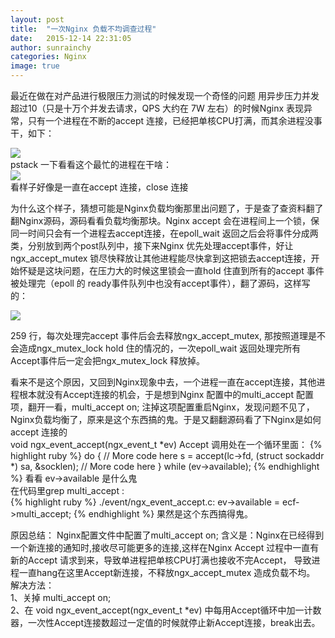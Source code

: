 ```yaml
---
layout: post
title:  "一次Nginx 负载不均调查过程"
date:   2015-12-14 22:31:05
author: sunrainchy
categories: Nginx
image: true
---
```



最近在做在对产品进行极限压力测试的时候发现一个奇怪的问题
用异步压力并发超过10（只是十万个并发去请求，QPS 大约在 7W 左右）的时候Nginx 表现异常，只有一个进程在不断的accept 连接，已经把单核CPU打满，而其余进程没事干，如下：
<div class="post-img">
<img class="img-responsive img-post" src="http://site-img-data.img-cn-shanghai.aliyuncs.com/blog-data/2015.12.12/ngx_top_20151214.png"/>
</div>
pstack 一下看看这个最忙的进程在干啥：
<div class="post-img">
<img class="img-responsive img-post" src="http://site-img-data.img-cn-shanghai.aliyuncs.com/blog-data/2015.12.12/nginx-pstack-20151214.png"/>
</div>
看样子好像是一直在accept 连接，close 连接

   为什么这个样子，猜想可能是Nginx负载均衡那里出问题了，于是查了查资料翻了翻Nginx源码，源码看看负载均衡那块。Nginx accept 会在进程间上一个锁，保同一时间只会有一个进程去accept连接，在epoll_wait 返回之后会将事件分成两类，分别放到两个post队列中，接下来Nginx 优先处理accept事件，好让ngx_accept_mutex 锁尽快释放让其他进程能尽快拿到这把锁去accept连接，开始怀疑是这块问题，在压力大的时候这里锁会一直hold 住直到所有的accept 事件被处理完（epoll 的 ready事件队列中也没有accept事件），翻了源码，这样写的：

<div class="post-img">
<img class="img-responsive img-post" src="http://site-img-data.img-cn-shanghai.aliyuncs.com/blog-data/2015.12.12/ngx-accept-code-20151214.png"/>
</div>

259 行，每次处理完accept 事件后会去释放ngx_accept_mutex, 那按照道理是不会造成ngx_mutex_lock hold 住的情况的，一次epoll_wait 返回处理完所有Accept事件后一定会把ngx_mutex_lock 释放掉。

看来不是这个原因，又回到Nginx现象中去，一个进程一直在accept连接，其他进程根本就没有Accept连接的机会，于是想到Nginx 配置中的multi_accept 配置项，翻开一看，multi_accept on;  注掉这项配置重启Nginx，发现问题不见了，Nginx负载均衡了，原来是这个东西搞的鬼。于是又翻翻源码看了下Nginx是如何accept 连接的<br>
 void
 ngx_event_accept(ngx_event_t *ev)
Accept 调用处在一个循环里面：
{% highlight ruby %}
do {
    // More code here
    s = accept(lc->fd, (struct sockaddr *) sa, &socklen);
    // More code here
} while (ev->available);
{% endhighlight %}
看看 ev->available 是什么鬼<br>
在代码里grep multi_accept :<br>
{% highlight ruby %}
./event/ngx_event_accept.c:        ev->available = ecf->multi_accept;
{% endhighlight %}
果然是这个东西搞得鬼。

原因总结：
   Nginx配置文件中配置了multi_accept on; 含义是：Nginx在已经得到一个新连接的通知时,接收尽可能更多的连接,这样在Nginx Accept 过程中一直有新的Accept 请求到来，导致单进程把单核CPU打满也接收不完Accept，
导致进程一直hang在这里Accept新连接，不释放ngx_accept_mutex 造成负载不均。
解决方法：<br>
1、关掉 multi_accept on;<br>
2、在 void ngx_event_accept(ngx_event_t *ev)
   中每用Accept循环中加一计数器，一次性Accept连接数超过一定值的时候就停止新Accept连接，break出去。


